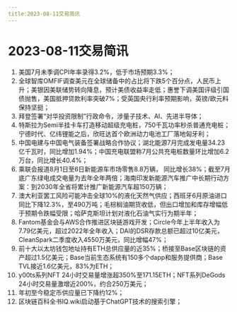 ```yaml
---
title:2023-08-11交易简讯
---
```

# 2023-08-11交易简讯
1. 美国7月未季调CPI年率录得3.2%，低于市场预期3.3%；
2. 全球智库OMFIF调查美元在全球储备中的占比将下跌5个百分点，人民币上升；美银因美联储势转向降息，预计美债收益率走低；惠誉下调美国评级引国债抛售，美国抵押贷款利率突破7%；受英国央行利率预期影响，英镑/欧元料保持坚挺；
3. 拜登签署“对华投资限制”行政命令，涉量子技术、AI、先进半导体；
4. 特斯拉为Semi半挂卡车打造移动超级充电桩，750千瓦功率秒杀普通充电桩；宁德时代、亿纬锂能之后，欣旺达首个欧洲动力电池工厂落地匈牙利；
5. 中国电建与中国电气装备签署战略合作协议；湖北能源7月完成发电量34.23亿千瓦时，同比增加1.94%；中国充电联盟称7月公共充电桩数量环比增加6.2万台，同比增长40.4%；
6. 乘联会报道8月1日至6日新能源车市场零售8.8万辆， 同比增长38%；截至7月底广东绿电成交电量为去年全年两倍；海南印发新能源汽车推广中长期行动方案：到2030年全省将累计推广新能源汽车超150万辆；
7. 澳大利亚罢工风险可能冲击全球10%的液化天然气供应；西班牙6月原油进口同比下降12.3%，至490万吨；毛棕榈油期货收低，但出口增加和库存增幅低于预期令跌幅受限；哈萨克斯坦计划对液化石油气实行为期半年；
8. Fantom基金会与AWS合作推进区块链游戏开发；Circle今年上半年收入为7.79亿美元，超过2022年全年收入；DAI的DSR存款总额已超过10亿美元，CleanSpark二季度收入4550万美元，同比增幅47%；
9. 前十大以太坊钱包地址持有ETH总供应量的近35%；桥接至Base区块链的资产超过1.5亿美元；Base当前生态系统有150多个dapp和服务提供商；Base TVL接近1.6亿美元，83%为ETH；
10. y00ts系列NFT 24小时交易量增涨超350%至171.15ETH；NFT系列DeGods 24小时交易量激增近200%，约合250万美元；
11. 年初至今稳定币供应量已下降约12%；
12. 区块链百科全书IQ.wiki启动基于ChatGPT技术的搜索引擎；